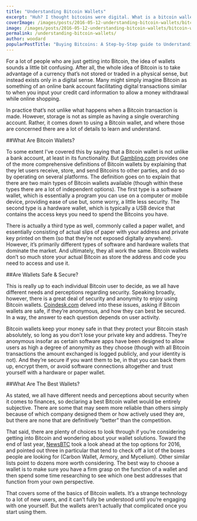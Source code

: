 ```yaml
---
title: "Understanding Bitcoin Wallets"
excerpt: "Huh? I thought bitcoins were digital. What is a bitcoin wallet?"
coverImage: /images/posts/2016-05-12-understanding-bitcoin-wallets/bitcoin-wallet-cover.jpg
image: /images/posts/2016-05-12-understanding-bitcoin-wallets/bitcoin-wallet.jpg
permalink: /understanding-bitcoin-wallets/
author: woodard
popularPostTitle: "Buying Bitcoins: A Step-by-Step guide to Understanding Bitcoin Investing, Bit Coin Prices and Values."
---
```


For a lot of people who are just getting into Bitcoin, the idea of wallets sounds a little bit confusing. After all, the whole idea of Bitcoin is to take advantage of a currency that’s not stored or traded in a physical sense, but instead exists only in a digital sense. Many might simply imagine Bitcoin as something of an online bank account facilitating digital transactions similar to when you input your credit card information to allow a money withdrawal while online shopping.

In practice that’s not unlike what happens when a Bitcoin transaction is made. However, storage is not as simple as having a single overarching account. Rather, it comes down to using a Bitcoin wallet, and where those are concerned there are a lot of details to learn and understand.

##What Are Bitcoin Wallets?

To some extent I’ve covered this by saying that a Bitcoin wallet is not unlike a bank account, at least in its functionality. But <a href="https://www.gambling.com/bitcoin-gambling/knowledge/an-overview-of-bitcoin-wallet-options-38600">Gambling.com</a> provides one of the more comprehensive definitions of Bitcoin wallets by explaining that they let users receive, store, and send Bitcoins to other parties, and do so by operating on several platforms. The definition goes on to explain that there are two main types of Bitcoin wallets available (though within these types there are a lot of independent options). The first type is a software wallet, which is essentially a program you can use on a computer or mobile device, providing ease of use but, some worry, a little less security. The second type is a hardware wallet, which is typically a USB device that contains the access keys you need to spend the Bitcoins you have.

There is actually a third type as well, commonly called a paper wallet, and essentially consisting of actual slips of paper with your address and private key printed on them (so that they’re not exposed digitally anywhere). However, it’s primarily different types of software and hardware wallets that dominate the market. And ultimately, they all work the same. Bitcoin wallets don’t so much store your actual Bitcoin as store the address and code you need to access and use it.

##Are Wallets Safe & Secure?

This is really up to each individual Bitcoin user to decide, as we all have different needs and perceptions regarding security. Speaking broadly, however, there is a great deal of security and anonymity to enjoy using Bitcoin wallets. <a href="http://www.coindesk.com/information/how-to-store-your-bitcoins/">Coindesk.com</a> delved into these issues, asking if Bitcoin wallets are safe, if they’re anonymous, and how they can best be secured. In a way, the answer to each question depends on user activity.

Bitcoin wallets keep your money safe in that they protect your Bitcoin stash absolutely, so long as you don’t lose your private key and address. They’re anonymous insofar as certain software apps have been designed to allow users as high a degree of anonymity as they choose (though with all Bitcoin transactions the amount exchanged is logged publicly, and your identity is not). And they’re secure if you want them to be, in that you can back them up, encrypt them, or avoid software connections altogether and trust yourself with a hardware or paper wallet. <br />

##What Are The Best Wallets?

As stated, we all have different needs and perceptions about security when it comes to finances, so declaring a best Bitcoin wallet would be entirely subjective. There are some that may seem more reliable than others simply because of which company designed them or how actively used they are, but there are none that are definitively “better” than the competition.

That said, there are plenty of choices to look through if you’re considering getting into Bitcoin and wondering about your wallet solutions. Toward the end of last year, <a href="http://www.newsbtc.com/2015/11/30/most-secure-bitcoin-wallets-2016/">NewsBTC</a> took a look ahead at the top options for 2016, and pointed out three in particular that tend to check off a lot of the boxes people are looking for (Carbon Wallet, Armory, and Mycelium). Other similar lists point to dozens more worth considering. The best way to choose a wallet is to make sure you have a firm grasp on the function of a wallet and then spend some time researching to see which one best addresses that function from your own perspective.

That covers some of the basics of Bitcoin wallets. It’s a strange technology to a lot of new users, and it can’t fully be understood until you’re engaging with one yourself. But the wallets aren’t actually that complicated once you start using them.